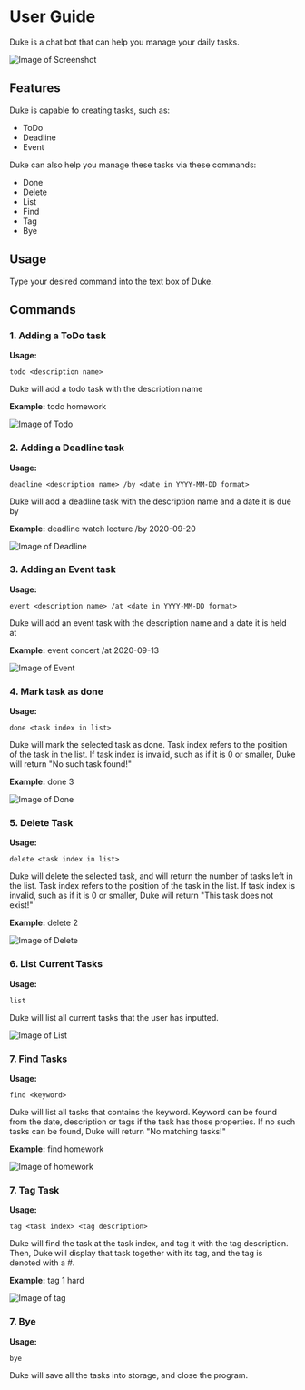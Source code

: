 # **User Guide**
Duke is a chat bot that can help you manage your daily tasks.

![Image of Screenshot](Screenshot.png)

## **Features** 

Duke is capable fo creating tasks, such as:

* ToDo
* Deadline
* Event

Duke can also help you manage these tasks via these commands:

* Done
* Delete
* List
* Find
* Tag
* Bye

## **Usage** 

Type your desired command into the text box of Duke. 

## **Commands**

### 1. Adding a ToDo task

**Usage:**
```
todo <description name>
```

Duke will add a todo task with the description name

**Example:** todo homework

![Image of Todo](todo.png)

### 2. Adding a Deadline task

**Usage:** 
```
deadline <description name> /by <date in YYYY-MM-DD format>
```

Duke will add a deadline task with the description name and a date it is due by

**Example:** deadline watch lecture /by 2020-09-20

![Image of Deadline](deadline.png)

### 3. Adding an Event task

**Usage:** 
```
event <description name> /at <date in YYYY-MM-DD format>
```

Duke will add an event task with the description name and a date it is held at

**Example:** event concert /at 2020-09-13

![Image of Event](event.png)

### 4. Mark task as done

**Usage:** 
```
done <task index in list>
```

Duke will mark the selected task as done. Task index refers to the position of the task in the list.
If task index is invalid, such as if it is 0 or smaller, Duke will return "No such task found!"

**Example:** done 3

![Image of Done](done.png)

### 5. Delete Task

**Usage:** 
```
delete <task index in list>
```

Duke will delete the selected task, and will return the number of tasks left in the list. Task index refers to the position of the task in the list.
If task index is invalid, such as if it is 0 or smaller, Duke will return "This task does not exist!"

**Example:** delete 2

![Image of Delete](delete.png)

### 6. List Current Tasks

**Usage:** 
```
list
```

Duke will list all current tasks that the user has inputted.

![Image of List](list.png)

### 7. Find Tasks

**Usage:** 
```
find <keyword>
```

Duke will list all tasks that contains the keyword. Keyword can be found from the date, description or tags if the task has those properties. If no such tasks can be found, Duke will return
"No matching tasks!"

**Example:** find homework

![Image of homework](homework.png)

### 7. Tag Task

**Usage:** 
```
tag <task index> <tag description>
```

Duke will find the task at the task index, and tag it with the tag description. Then, Duke will display that task together with its tag, and the tag is denoted with a #.

**Example:** tag 1 hard

![Image of tag](tag.png)

### 7. Bye

**Usage:** 
```
bye
```

Duke will save all the tasks into storage, and close the program.


